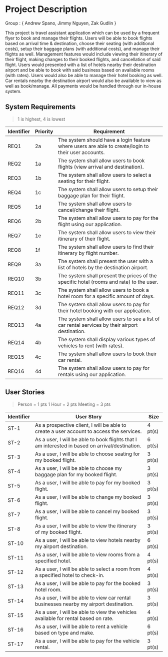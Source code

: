 # Project Description

Group : { Andrew Spano, Jimmy Nguyen, Zak Gudlin }

This project is travel assistant application which can be used by a frequent flyer to book and manage their flights. 
Users will be able to book flights based on arrival time & destination, choose their seating (with additional costs),
setup their baggage plans (with additional costs), and manage their flights as well. Management features would 
include viewing their itinerary of their flight, making changes to their booked flights, and cancellation of 
said flight. Users would presented with a list of hotels nearby their destination airport and be able to
book with said business based on available rooms (with rates). Users would also be able to manage their hotel booking
as well. Car rentals nearby the destination airport would also be available to view as well as book/manage. 
All payments would be handled through our in-house system.

## System Requirements
> 1 is highest, 4 is lowest

Identifier | Priority | Requirement
---------- | ---------| -----------
REQ1       |    2a   | The system should have a login feature where users are able to create/login to their user accounts.
REQ2       |    1a   | The system shall allow users to book flights (view arrival and destination).  
REQ3       |    1b   | The system shall allow users to select a seating for their flight.
REQ4       |    1c   | The system shall allow users to setup their baggage plan for their flight.
REQ5       |    1d   | The system shall allow users to cancel/change their flight.
REQ6       |    2b   | The system shall allow users to pay for the flight using our application.
REQ7       |    1e   | The system shall allow users to view their itinerary of their flight.
REQ8       |    1f   | The system shall allow users to find their itinerary by flight number.
REQ9       |    3a   | The system shall present the user with a list of hotels by the destination airport.
REQ10      |    3b   | The system shall present the prices of the specific hotel (rooms and rate) to the user.
REQ11      |    3c   | The system shall allow users to book a hotel room for a specific amount of days.
REQ12      |    3d   | The system shall allow users to pay for their hotel booking with our application.
REQ13      |    4a   | The system shall allow users to see a list of car rental services by their airport destination.
REQ14      |    4b   | The system shall display various types of vehicles to rent (with rates).
REQ15      |    4c   | The system shall allow users to book their car rental.
REQ16      |    4d   | The system shall allow users to pay for rentals using our application.


## User Stories
> Person = 1 pts
> 1 Hour = 2 pts
> Meeting = 3 pts

Identifier | User Story | Size
---------- | ---------- | ----
ST-1       | As a prospective client, I will be able to create a user account to access the services. | 4 pt(s)
ST-2       | As a user, I will be able to book flights that I am interested in based on arrival/destination. | 6 pt(s)
ST-3       | As a user, I will be able to choose seating for my booked flight. | 3 pt(s)
ST-4       | As a user, I will be able to choose my baggage plan for my booked flight. | 3 pt(s)
ST-5       | As a user, I will be able to pay for my booked flight. | 3 pt(s)
ST-6       | As a user, I will be able to change my booked flight. | 3 pt(s)
ST-7       | As a user, I will be able to cancel my booked flight. | 3 pt(s)
ST-8       | As a user, I will be able to view the itinerary of my booked flight. | 3 pt(s)
ST-10      | As a user, I will be able to view hotels nearby my airport destination. | 6 pt(s)
ST-11      | As a user, I will be able to view rooms from a specified hotel. | 4 pt(s)
ST-12      | As a user, I will be able to select a room from a specified hotel to check-in. | 4 pt(s)
ST-13      | As a user, I will be able to pay for the booked hotel room. | 3 pt(s)
ST-14      | As a user, I will be able to view car rental businesses nearby my airport destination. | 3 pt(s)
ST-15      | As a user, I will be able to view the vehicles available for rental based on rate. | 4 pt(s)
ST-16      | As a user, I will be able to rent a vehicle based on type and make. | 6 pt(s)
ST-17      | As a user, I will be able to pay for the vehicle rental. | 3 pt(s)




